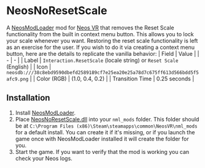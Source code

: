 # NeosNoResetScale

A [NeosModLoader](https://github.com/zkxs/NeosModLoader) mod for [Neos VR](https://neos.com/) that removes the Reset Scale functionality from the built in context menu button. This allows you to lock your scale whenever you want. Restoring the reset scale functionality is left as an exercise for the user. If you wish to do it via creating a context menu button, here are the details to replicate the vanilla behavior:
| Field | Value |
| - | - |
| Label | `Interaction.ResetScale` (locale string) or `Reset Scale` (English) |
| Icon | `neosdb:///38c8ebd9590dbefd2589189cf7e25ea20e25a78d7c675ff613d566bdd5f5afc9.png` |
| Color (RGB) | (1.0, 0.4, 0.2) |
| Transition Time | 0.25 seconds |

## Installation
1. Install [NeosModLoader](https://github.com/zkxs/NeosModLoader).
2. Place [NeosNoResetScale.dll](https://github.com/zkxs/NeosNoResetScale/releases/latest/download/NeosNoResetScale.dll) into your `nml_mods` folder. This folder should be at `C:\Program Files (x86)\Steam\steamapps\common\NeosVR\nml_mods` for a default install. You can create it if it's missing, or if you launch the game once with NeosModLoader installed it will create the folder for you.
3. Start the game. If you want to verify that the mod is working you can check your Neos logs.
